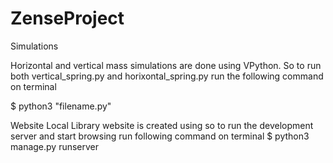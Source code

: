 # ZenseProject
Simulations
<p>Horizontal and vertical mass simulations are done using VPython. So to run both vertical_spring.py and horixontal_spring.py
run the following command on terminal</p>
$ python3 "filename.py"

Website
Local Library website is created using so to run the development server and start browsing run following command on terminal
$ python3 manage.py runserver
